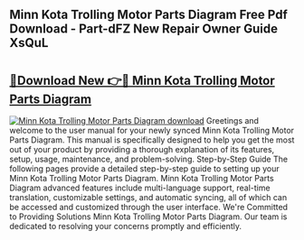 ## Minn Kota Trolling Motor Parts Diagram Free Pdf Download - Part-dFZ New Repair Owner Guide XsQuL

# <h2><a href="http://dfp6b8.blite.top/?on=Minn+Kota+Trolling+Motor+Parts+Diagram">🔗Download New 👉🔴 Minn Kota Trolling Motor Parts Diagram</a></h2>

[![Minn Kota Trolling Motor Parts Diagram download](https://i.imgur.com/lujVjoI.png)](http://dfp6b8.blite.top/?on=Minn+Kota+Trolling+Motor+Parts+Diagram)
Greetings and welcome to the user manual for your newly synced Minn Kota Trolling Motor Parts Diagram. This manual is specifically designed to help you get the most out of your product by providing a thorough explanation of its features, setup, usage, maintenance, and problem-solving. Step-by-Step Guide The following pages provide a detailed step-by-step guide to setting up your Minn Kota Trolling Motor Parts Diagram. Minn Kota Trolling Motor Parts Diagram advanced features include multi-language support, real-time translation, customizable settings, and automatic syncing, all of which can be accessed and customized through the user interface. We're Committed to Providing Solutions Minn Kota Trolling Motor Parts Diagram. Our team is dedicated to resolving your concerns promptly and efficiently.
